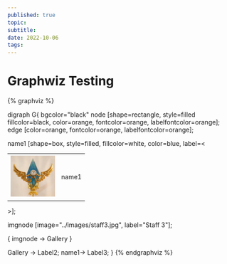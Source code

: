 ```yaml
---
published: true
topic:
subtitle: 
date: 2022-10-06
tags: 
---
```


# Graphwiz Testing

{% graphviz %}

digraph G{
 bgcolor="black"
    node [shape=rectangle, style=filled fillcolor=black, color=orange, fontcolor=orange, labelfontcolor=orange];
    edge [color=orange, fontcolor=orange, labelfontcolor=orange];

name1 [shape=box, style=filled, fillcolor=white, color=blue, label=<<TABLE border="0" cellborder="0"><TR><TD width="100" height="100" fixedsize="true"><IMG SRC="/images/staff3.jpg" scale="true"/></TD><td>name1</td></TR></TABLE>>];

imgnode [image="../images/staff3.jpg", label="Staff 3"];

{ 
   imgnode -> Gallery
}

Gallery -> Label2;
name1-> Label3;
}
{% endgraphviz %}
